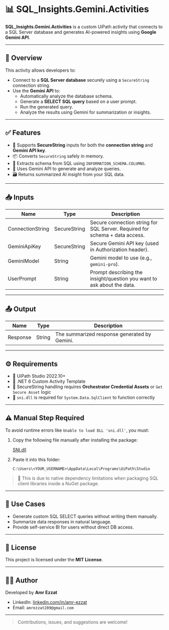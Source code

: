 # 📊 SQL_Insights.Gemini.Activities

**SQL_Insights.Gemini.Activities** is a custom UiPath activity that connects to a SQL Server database and generates AI-powered insights using **Google Gemini API**.

---

## 🚀 Overview

This activity allows developers to:
- Connect to a **SQL Server database** securely using a `SecureString` connection string.
- Use the **Gemini API** to:
  - Automatically analyze the database schema.
  - Generate a **SELECT SQL query** based on a user prompt.
  - Run the generated query.
  - Analyze the results using Gemini for summarization or insights.

---

## ✅ Features

- 🔐 Supports **SecureString** inputs for both the **connection string** and **Gemini API key**.
- 📦 Converts `SecureString` safely in memory.
- 📄 Extracts schema from SQL using `INFORMATION_SCHEMA.COLUMNS`.
- 🧠 Uses Gemini API to generate and analyze queries.
- 🗃 Returns summarized AI insight from your SQL data.

---

## 📥 Inputs

| Name             | Type                        | Description                                                                 |
|------------------|-----------------------------|-----------------------------------------------------------------------------|
| ConnectionString | SecureString                | Secure connection string for SQL Server. Required for schema + data access.|
| GeminiApiKey     | SecureString                | Secure Gemini API key (used in Authorization header).                       |
| GeminiModel      | String                      | Gemini model to use (e.g., `gemini-pro`).                                   |
| UserPrompt       | String                      | Prompt describing the insight/question you want to ask about the data.      |

---

## 📤 Output

| Name     | Type   | Description                                     |
|----------|--------|-------------------------------------------------|
| Response | String | The summarized response generated by Gemini.   |

---

## ⚙️ Requirements

- 📂 UiPath Studio 2022.10+
- 💠 .NET 6 Custom Activity Template
- 🔐 SecureString handling requires **Orchestrator Credential Assets** or `Get Secure Asset` logic
- 💾 `sni.dll` is required for `System.Data.SqlClient` to function correctly

---

## ⚠️ Manual Step Required

To avoid runtime errors like `Unable to load DLL 'sni.dll'`, you must:

1. Copy the following file manually after installing the package:
   
   [SNI.dll](https://github.com/AmrEzzatAbdo/SQL_Insights.Gemini.Activities/blob/main/sni.dll)
   

2. Paste it into this folder:
   ```
   C:\Users\<YOUR_USERNAME>\AppData\Local\Programs\UiPath\Studio
   ```

> 📝 This is due to native dependency limitations when packaging SQL client libraries inside a NuGet package.

---

## 🧠 Use Cases

- Generate custom SQL SELECT queries without writing them manually.
- Summarize data responses in natural language.
- Provide self-service BI for users without direct DB access.

---

## 📜 License

This project is licensed under the **MIT License**.

---

## 👨‍💻 Author

Developed by **Amr Ezzat**

- LinkedIn: [linkedin.com/in/amr-ezzat](https://www.linkedin.com/in/amrezzatabdal-al/)
- Email: `amrezzat289@gmail.com`

---

> Contributions, issues, and suggestions are welcome!
